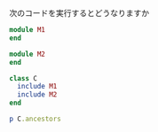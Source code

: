次のコードを実行するとどうなりますか
```ruby
module M1
end

module M2
end

class C
  include M1
  include M2
end

p C.ancestors
```
